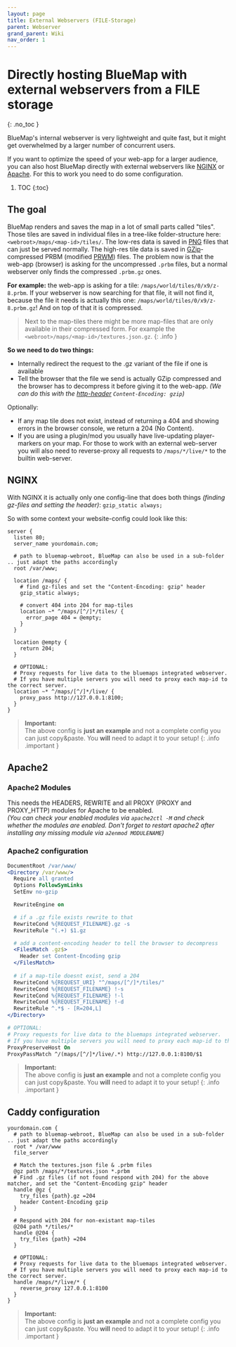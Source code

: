 ```yaml
---
layout: page
title: External Webservers (FILE-Storage)
parent: Webserver
grand_parent: Wiki
nav_order: 1
---
```


# Directly hosting BlueMap with external webservers from a FILE storage
{: .no_toc }

BlueMap's internal webserver is very lightweight and quite fast, but it might get overwhelmed by a larger number of
concurrent users.

If you want to optimize the speed of your web-app for a larger audience, you can also host BlueMap directly with 
external webservers like [NGINX](https://www.nginx.com/) or [Apache](https://httpd.apache.org/). 
For this to work you need to do some configuration.

1. TOC 
{:toc}

## The goal
BlueMap renders and saves the map in a lot of small parts called "tiles". Those tiles are saved in individual files 
in a tree-like folder-structure here: `<webroot>/maps/<map-id>/tiles/`. The low-res data is saved in
[PNG](https://en.wikipedia.org/wiki/PNG) files that can just be served normally. The high-res tile data is saved in 
[GZip](https://en.wikipedia.org/wiki/Gzip)-compressed PRBM (modified [PRWM](https://github.com/kchapelier/PRWM)) files. The problem now is
that the web-app (browser) is asking for the uncompressed `.prbm` files, but a normal webserver only finds the
compressed `.prbm.gz` ones.

**For example:** the web-app is asking for a tile: `/maps/world/tiles/0/x9/z-8.prbm`. If your webserver is now searching 
for that file, it will not find it, because the file it needs is actually this one: `/maps/world/tiles/0/x9/z-8.prbm.gz`!
And on top of that it is compressed.

> Next to the map-tiles there might be more map-files that are only available in their compressed form.
> For example the `<webroot>/maps/<map-id>/textures.json.gz`.
{: .info }

**So we need to do two things:**
- Internally redirect the request to the .gz variant of the file if one is available
- Tell the browser that the file we send is actually GZip compressed and the browser has to decompress it before giving
  it to the web-app. *(We can do this with the [http-header](https://developer.mozilla.org/en-US/docs/Web/HTTP/Headers)
  `Content-Encoding: gzip`)*

Optionally:
- If any map tile does not exist, instead of returning a 404 and showing errors in the browser console, we
  return a 204 (No Content).
- If you are using a plugin/mod you usually have live-updating player-markers on your map. For those to work with an 
  external web-server you will also need to reverse-proxy all requests to `/maps/*/live/*` to the builtin web-server.

## NGINX
With NGINX it is actually only one config-line that does both things *(finding gz-files and setting the header)*:
`gzip_static always;`

So with some context your website-config could look like this:
```nginx
server {
  listen 80;
  server_name yourdomain.com;
  
  # path to bluemap-webroot, BlueMap can also be used in a sub-folder .. just adapt the paths accordingly
  root /var/www;
  
  location /maps/ {
    # find gz-files and set the "Content-Encoding: gzip" header
    gzip_static always;

    # convert 404 into 204 for map-tiles
    location ~* ^/maps/[^/]*/tiles/ {
      error_page 404 = @empty;
    }
  }
  
  location @empty {
    return 204;
  }

  # OPTIONAL:
  # Proxy requests for live data to the bluemaps integrated webserver.
  # If you have multiple servers you will need to proxy each map-id to the correct server.
  location ~* ^/maps/[^/]*/live/ {
    proxy_pass http://127.0.0.1:8100;
  }
}
```
> **Important:**<br>
> The above config is **just an example** and not a complete config you can just copy&paste. You **will** need to adapt it to your setup!
{: .info .important }

## Apache2
### Apache2 Modules
This needs the HEADERS, REWRITE and all PROXY (PROXY and PROXY_HTTP) modules for Apache to be enabled.  
*(You can check your enabled modules via `apache2ctl -M` and check whether the modules are enabled. 
Don't forget to restart apache2 after installing any missing module via `a2enmod MODULENAME`)*

### Apache2 configuration
```apache
DocumentRoot /var/www/
<Directory /var/www/>
  Require all granted
  Options FollowSymLinks
  SetEnv no-gzip

  RewriteEngine on

  # if a .gz file exists rewrite to that 
  RewriteCond %{REQUEST_FILENAME}.gz -s
  RewriteRule ^(.+) $1.gz

  # add a content-encoding header to tell the browser to decompress
  <FilesMatch .gz$>
    Header set Content-Encoding gzip
  </FilesMatch>
  
  # if a map-tile doesnt exist, send a 204
  RewriteCond %{REQUEST_URI} "^/maps/[^/]*/tiles/"
  RewriteCond %{REQUEST_FILENAME} !-s
  RewriteCond %{REQUEST_FILENAME} !-l
  RewriteCond %{REQUEST_FILENAME} !-d
  RewriteRule ^.*$ - [R=204,L]
</Directory>

# OPTIONAL:
# Proxy requests for live data to the bluemaps integrated webserver.
# If you have multiple servers you will need to proxy each map-id to the correct server.
ProxyPreserveHost On
ProxyPassMatch ^/(maps/[^/]*/live/.*) http://127.0.0.1:8100/$1
```
> **Important:**<br>
> The above config is **just an example** and not a complete config you can just copy&paste. You **will** need to adapt it to your setup!
{: .info .important }

## Caddy configuration
```
yourdomain.com {
  # path to bluemap-webroot, BlueMap can also be used in a sub-folder .. just adapt the paths accordingly
  root * /var/www
  file_server

  # Match the textures.json file & .prbm files
  @gz path /maps/*/textures.json *.prbm
  # Find .gz files (if not found respond with 204) for the above matcher, and set the "Content-Encoding gzip" header
  handle @gz {
    try_files {path}.gz =204
    header Content-Encoding gzip
  }

  # Respond with 204 for non-existant map-tiles
  @204 path */tiles/*
  handle @204 {
    try_files {path} =204
  }

  # OPTIONAL:
  # Proxy requests for live data to the bluemaps integrated webserver.
  # If you have multiple servers you will need to proxy each map-id to the correct server.
  handle /maps/*/live/* {
    reverse_proxy 127.0.0.1:8100
  }
}
```
> **Important:**<br>
> The above config is **just an example** and not a complete config you can just copy&paste. You **will** need to adapt it to your setup!
{: .info .important }
